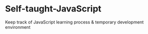 # Self-taught-JavaScript

Keep track of JavaScript learning process & temporary development environment
